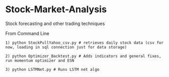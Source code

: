 # Stock-Market-Analysis

Stock forecasting and other trading techniques

From Command Line

    1) python StockPullYahoo_csv.py # retrieves daily stock data (csv for now, loading in sql connection just for data storage)
    
    2) python Optimizer_Backtest.py # Adds indicators and general fixes, run momentum optimizer and ESN
    
    3) python LSTMNet.py # Runs LSTM net algo
